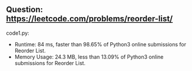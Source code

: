 ## Question: https://leetcode.com/problems/reorder-list/

code1.py:
* Runtime: 84 ms, faster than 98.65% of Python3 online submissions for Reorder List.
* Memory Usage: 24.3 MB, less than 13.09% of Python3 online submissions for Reorder List.